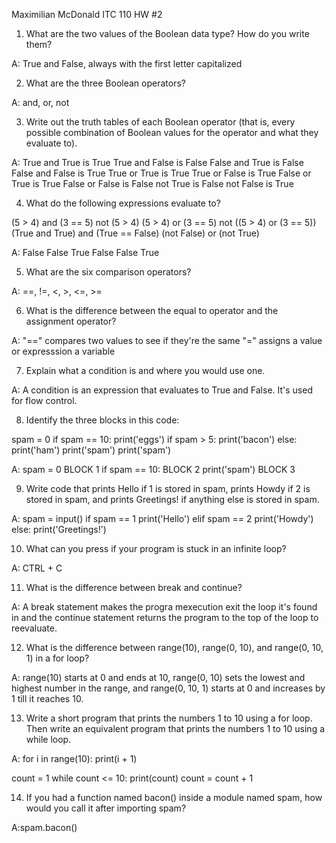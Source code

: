 Maximilian McDonald
ITC 110
HW #2

1. What are the two values of the Boolean data type? How do you write them?

A:
True and False, always with the first letter capitalized

2. What are the three Boolean operators?

A:
and, or, not

3. Write out the truth tables of each Boolean operator (that is, every possible combination of Boolean values for the operator and what they evaluate to).

A:
True and True is True
True and False is False
False and True is False
False and False is True
True or True is True
True or False is True
False or True is True
False or False is False
not True is False
not False is True


4. What do the following expressions evaluate to?

(5 > 4) and (3 == 5)
not (5 > 4)
(5 > 4) or (3 == 5)
not ((5 > 4) or (3 == 5))
(True and True) and (True == False)
(not False) or (not True)

A:
False
False
True
False
False
True

5. What are the six comparison operators?

A:
==, !=, <, >, <=, >=

6. What is the difference between the equal to operator and the assignment operator?

A:
"==" compares two values to see if they're the same
"=" assigns a value or expresssion a variable

7. Explain what a condition is and where you would use one.

A:
A condition is an expression that evaluates to True and False. It's used for flow control.

8. Identify the three blocks in this code:

spam = 0
if spam == 10:
    print('eggs')
    if spam > 5:
        print('bacon')
    else:
        print('ham')
    print('spam')
print('spam')

A:
spam = 0 BLOCK 1
if spam == 10: BLOCK 2
print('spam') BLOCK 3 

9. Write code that prints Hello if 1 is stored in spam, prints Howdy if 2 is stored in spam, and prints Greetings! if anything else is stored in spam.

A:
spam = input()
if spam == 1
    print('Hello')
elif spam == 2
    print('Howdy')
else:
    print('Greetings!')

10. What can you press if your program is stuck in an infinite loop?

A:
CTRL + C

11. What is the difference between break and continue?

A:
A break statement makes the progra mexecution exit the loop it's found in and the continue statement returns the program to the top of the loop to reevaluate.

12. What is the difference between range(10), range(0, 10), and range(0, 10, 1) in a for loop?

A:
range(10) starts at 0 and ends at 10, range(0, 10) sets the lowest and highest number in the range, and range(0, 10, 1) starts at 0 and increases by 1 till it reaches 10.

13. Write a short program that prints the numbers 1 to 10 using a for loop. Then write an equivalent program that prints the numbers 1 to 10 using a while loop.

A:
for i in range(10):
	print(i + 1)

count = 1
while count <= 10:
	print(count)
	count = count + 1


14. If you had a function named bacon() inside a module named spam, how would you call it after importing spam?

A:spam.bacon()
